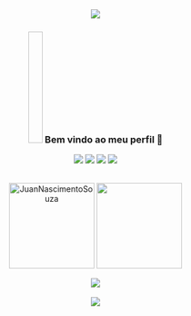 <div align=center>
<img src="https://capsule-render.vercel.app/api?type=waving&&color=0:00008B,100:a82da8&height=100%&section=header&animation=blink&fontAlignY=90&fontSize=5&fontAlign=5&text=Não%20leia&fontColor=999999&desc=Você%20perdeu&descSize=5&descAlign=95&descAlignY=90" />
</div>

<div align=center>
<h3> <img width = 5%; height = 5%> Bem vindo ao meu perfil 👋</h3>
</div>

<div align="center">
  
  <!-- Work Links -->
  <a href="https://github.com/JuanNascimentoSouza" target="_blank"><img src="https://img.shields.io/badge/GitHub-100000?style=for-the-badge&logo=github&logoColor=white" target="_blank"></a>
  <a href="https://www.linkedin.com/in/juan-nascimento-38769b1b7/" target="_blank"><img src="https://img.shields.io/badge/-LinkedIn-%230077B5?style=for-the-badge&logo=linkedin&logoColor=white" target="_blank"></a>
  <a href="https://instagram.com/juan_n_souza/" target="_blank"><img src="https://img.shields.io/badge/-Instagram-%23E4405F?style=for-the-badge&logo=instagram&logoColor=white" target="_blank"></a>
  <a href="mailto:contato.juan.nascimento.999@gmail.com"><img src="https://img.shields.io/badge/Gmail-D14836?style=for-the-badge&logo=gmail&logoColor=white"></a>
  
 <br>
  
  <div align="center">

<img align="center" height="150px"  src="https://github-readme-stats-git-masterrstaa-rickstaa.vercel.app/api/top-langs?username=JuanNascimentoSouza&show_icons=true&locale=en&layout=compact&theme=dracula" alt="JuanNascimentoSouza"/>
<img align="center" height="150px" src="http://github-readme-streak-stats.herokuapp.com/?user=juannascimentosouza&theme=dracula&date_format=j%20M%5B%20Y%5D&ring=040460&fire=040460&sideNums=040460" />


<br>
<br>
    
<div align="center">
  <img src="https://skillicons.dev/icons?i=java,spring,html,css,js,git,github,vscode"></img>
</div>

<br>

<img src="https://media1.tenor.com/m/4smoiMtxFPkAAAAC/osu-cursor-dance.gif">
